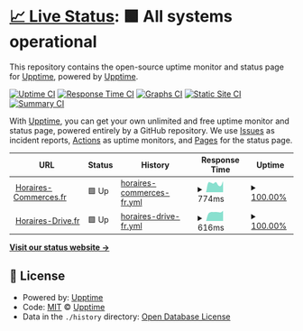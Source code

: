 # [📈 Live Status](https://upptime.github.io/upptime): <!--live status--> **🟩 All systems operational**

This repository contains the open-source uptime monitor and status page for [Upptime](https://upptime.js.org), powered by [Upptime](https://github.com/upptime/upptime).

[![Uptime CI](https://github.com/tousleshoraires/upptime/workflows/Uptime%20CI/badge.svg)](https://github.com/tousleshoraires/upptime/actions?query=workflow%3A%22Uptime+CI%22)
[![Response Time CI](https://github.com/tousleshoraires/upptime/workflows/Response%20Time%20CI/badge.svg)](https://github.com/tousleshoraires/upptime/actions?query=workflow%3A%22Response+Time+CI%22)
[![Graphs CI](https://github.com/tousleshoraires/upptime/workflows/Graphs%20CI/badge.svg)](https://github.com/tousleshoraires/upptime/actions?query=workflow%3A%22Graphs+CI%22)
[![Static Site CI](https://github.com/tousleshoraires/upptime/workflows/Static%20Site%20CI/badge.svg)](https://github.com/tousleshoraires/upptime/actions?query=workflow%3A%22Static+Site+CI%22)
[![Summary CI](https://github.com/tousleshoraires/upptime/workflows/Summary%20CI/badge.svg)](https://github.com/tousleshoraires/upptime/actions?query=workflow%3A%22Summary+CI%22)

With [Upptime](https://upptime.js.org), you can get your own unlimited and free uptime monitor and status page, powered entirely by a GitHub repository. We use [Issues](https://github.com/upptime/upptime/issues) as incident reports, [Actions](https://github.com/tousleshoraires/upptime/actions) as uptime monitors, and [Pages](https://upptime.github.io/upptime) for the status page.

<!--start: status pages-->
<!-- This summary is generated by Upptime (https://github.com/upptime/upptime) -->
<!-- Do not edit this manually, your changes will be overwritten -->
<!-- prettier-ignore -->
| URL | Status | History | Response Time | Uptime |
| --- | ------ | ------- | ------------- | ------ |
| <img alt="" src="https://favicons.githubusercontent.com/www.horaires-commerces.fr" height="13"> [Horaires-Commerces.fr](https://www.horaires-commerces.fr) | 🟩 Up | [horaires-commerces-fr.yml](https://github.com/tousleshoraires/upptime/commits/HEAD/history/horaires-commerces-fr.yml) | <details><summary><img alt="Response time graph" src="./graphs/horaires-commerces-fr/response-time-week.png" height="20"> 774ms</summary><br><a href="https://tousleshoraires.github.io/upptime/history/horaires-commerces-fr"><img alt="Response time 761" src="https://img.shields.io/endpoint?url=https%3A%2F%2Fraw.githubusercontent.com%2Ftousleshoraires%2Fupptime%2FHEAD%2Fapi%2Fhoraires-commerces-fr%2Fresponse-time.json"></a><br><a href="https://tousleshoraires.github.io/upptime/history/horaires-commerces-fr"><img alt="24-hour response time 953" src="https://img.shields.io/endpoint?url=https%3A%2F%2Fraw.githubusercontent.com%2Ftousleshoraires%2Fupptime%2FHEAD%2Fapi%2Fhoraires-commerces-fr%2Fresponse-time-day.json"></a><br><a href="https://tousleshoraires.github.io/upptime/history/horaires-commerces-fr"><img alt="7-day response time 774" src="https://img.shields.io/endpoint?url=https%3A%2F%2Fraw.githubusercontent.com%2Ftousleshoraires%2Fupptime%2FHEAD%2Fapi%2Fhoraires-commerces-fr%2Fresponse-time-week.json"></a><br><a href="https://tousleshoraires.github.io/upptime/history/horaires-commerces-fr"><img alt="30-day response time 761" src="https://img.shields.io/endpoint?url=https%3A%2F%2Fraw.githubusercontent.com%2Ftousleshoraires%2Fupptime%2FHEAD%2Fapi%2Fhoraires-commerces-fr%2Fresponse-time-month.json"></a><br><a href="https://tousleshoraires.github.io/upptime/history/horaires-commerces-fr"><img alt="1-year response time 761" src="https://img.shields.io/endpoint?url=https%3A%2F%2Fraw.githubusercontent.com%2Ftousleshoraires%2Fupptime%2FHEAD%2Fapi%2Fhoraires-commerces-fr%2Fresponse-time-year.json"></a></details> | <details><summary><a href="https://tousleshoraires.github.io/upptime/history/horaires-commerces-fr">100.00%</a></summary><a href="https://tousleshoraires.github.io/upptime/history/horaires-commerces-fr"><img alt="All-time uptime 100.00%" src="https://img.shields.io/endpoint?url=https%3A%2F%2Fraw.githubusercontent.com%2Ftousleshoraires%2Fupptime%2FHEAD%2Fapi%2Fhoraires-commerces-fr%2Fuptime.json"></a><br><a href="https://tousleshoraires.github.io/upptime/history/horaires-commerces-fr"><img alt="24-hour uptime 100.00%" src="https://img.shields.io/endpoint?url=https%3A%2F%2Fraw.githubusercontent.com%2Ftousleshoraires%2Fupptime%2FHEAD%2Fapi%2Fhoraires-commerces-fr%2Fuptime-day.json"></a><br><a href="https://tousleshoraires.github.io/upptime/history/horaires-commerces-fr"><img alt="7-day uptime 100.00%" src="https://img.shields.io/endpoint?url=https%3A%2F%2Fraw.githubusercontent.com%2Ftousleshoraires%2Fupptime%2FHEAD%2Fapi%2Fhoraires-commerces-fr%2Fuptime-week.json"></a><br><a href="https://tousleshoraires.github.io/upptime/history/horaires-commerces-fr"><img alt="30-day uptime 100.00%" src="https://img.shields.io/endpoint?url=https%3A%2F%2Fraw.githubusercontent.com%2Ftousleshoraires%2Fupptime%2FHEAD%2Fapi%2Fhoraires-commerces-fr%2Fuptime-month.json"></a><br><a href="https://tousleshoraires.github.io/upptime/history/horaires-commerces-fr"><img alt="1-year uptime 100.00%" src="https://img.shields.io/endpoint?url=https%3A%2F%2Fraw.githubusercontent.com%2Ftousleshoraires%2Fupptime%2FHEAD%2Fapi%2Fhoraires-commerces-fr%2Fuptime-year.json"></a></details>
| <img alt="" src="https://favicons.githubusercontent.com/www.horaires-drive.fr" height="13"> [Horaires-Drive.fr](https://www.horaires-drive.fr/) | 🟩 Up | [horaires-drive-fr.yml](https://github.com/tousleshoraires/upptime/commits/HEAD/history/horaires-drive-fr.yml) | <details><summary><img alt="Response time graph" src="./graphs/horaires-drive-fr/response-time-week.png" height="20"> 616ms</summary><br><a href="https://tousleshoraires.github.io/upptime/history/horaires-drive-fr"><img alt="Response time 624" src="https://img.shields.io/endpoint?url=https%3A%2F%2Fraw.githubusercontent.com%2Ftousleshoraires%2Fupptime%2FHEAD%2Fapi%2Fhoraires-drive-fr%2Fresponse-time.json"></a><br><a href="https://tousleshoraires.github.io/upptime/history/horaires-drive-fr"><img alt="24-hour response time 703" src="https://img.shields.io/endpoint?url=https%3A%2F%2Fraw.githubusercontent.com%2Ftousleshoraires%2Fupptime%2FHEAD%2Fapi%2Fhoraires-drive-fr%2Fresponse-time-day.json"></a><br><a href="https://tousleshoraires.github.io/upptime/history/horaires-drive-fr"><img alt="7-day response time 616" src="https://img.shields.io/endpoint?url=https%3A%2F%2Fraw.githubusercontent.com%2Ftousleshoraires%2Fupptime%2FHEAD%2Fapi%2Fhoraires-drive-fr%2Fresponse-time-week.json"></a><br><a href="https://tousleshoraires.github.io/upptime/history/horaires-drive-fr"><img alt="30-day response time 624" src="https://img.shields.io/endpoint?url=https%3A%2F%2Fraw.githubusercontent.com%2Ftousleshoraires%2Fupptime%2FHEAD%2Fapi%2Fhoraires-drive-fr%2Fresponse-time-month.json"></a><br><a href="https://tousleshoraires.github.io/upptime/history/horaires-drive-fr"><img alt="1-year response time 624" src="https://img.shields.io/endpoint?url=https%3A%2F%2Fraw.githubusercontent.com%2Ftousleshoraires%2Fupptime%2FHEAD%2Fapi%2Fhoraires-drive-fr%2Fresponse-time-year.json"></a></details> | <details><summary><a href="https://tousleshoraires.github.io/upptime/history/horaires-drive-fr">100.00%</a></summary><a href="https://tousleshoraires.github.io/upptime/history/horaires-drive-fr"><img alt="All-time uptime 100.00%" src="https://img.shields.io/endpoint?url=https%3A%2F%2Fraw.githubusercontent.com%2Ftousleshoraires%2Fupptime%2FHEAD%2Fapi%2Fhoraires-drive-fr%2Fuptime.json"></a><br><a href="https://tousleshoraires.github.io/upptime/history/horaires-drive-fr"><img alt="24-hour uptime 100.00%" src="https://img.shields.io/endpoint?url=https%3A%2F%2Fraw.githubusercontent.com%2Ftousleshoraires%2Fupptime%2FHEAD%2Fapi%2Fhoraires-drive-fr%2Fuptime-day.json"></a><br><a href="https://tousleshoraires.github.io/upptime/history/horaires-drive-fr"><img alt="7-day uptime 100.00%" src="https://img.shields.io/endpoint?url=https%3A%2F%2Fraw.githubusercontent.com%2Ftousleshoraires%2Fupptime%2FHEAD%2Fapi%2Fhoraires-drive-fr%2Fuptime-week.json"></a><br><a href="https://tousleshoraires.github.io/upptime/history/horaires-drive-fr"><img alt="30-day uptime 100.00%" src="https://img.shields.io/endpoint?url=https%3A%2F%2Fraw.githubusercontent.com%2Ftousleshoraires%2Fupptime%2FHEAD%2Fapi%2Fhoraires-drive-fr%2Fuptime-month.json"></a><br><a href="https://tousleshoraires.github.io/upptime/history/horaires-drive-fr"><img alt="1-year uptime 100.00%" src="https://img.shields.io/endpoint?url=https%3A%2F%2Fraw.githubusercontent.com%2Ftousleshoraires%2Fupptime%2FHEAD%2Fapi%2Fhoraires-drive-fr%2Fuptime-year.json"></a></details>

<!--end: status pages-->

[**Visit our status website →**](https://upptime.github.io/upptime)

## 📄 License

- Powered by: [Upptime](https://github.com/upptime/upptime)
- Code: [MIT](./LICENSE) © [Upptime](https://upptime.js.org)
- Data in the `./history` directory: [Open Database License](https://opendatacommons.org/licenses/odbl/1-0/)
